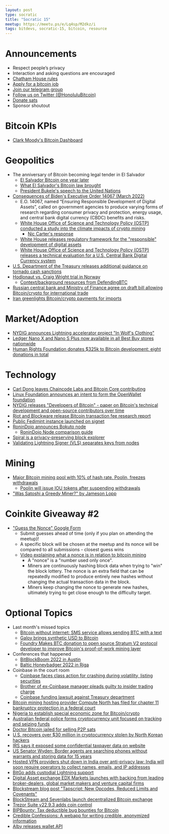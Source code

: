 ```yaml
---
layout: post
type: socratic
title: "Socratic 15"
meetup: https://meetu.ps/e/Lq4sp/M2dkz/i
tags: bitdevs, socratic-15, bitcoin, resource
---
```


# Announcements

- Respect people’s privacy
- Interaction and asking questions are encouraged
- [Chatham House rules](https://www.chathamhouse.org/about-us/chatham-house-rule)
- [Apply for a bitcoin job](https://bitcoinerjobs.com/)
- [Join our telegram group](https://t.me/+Uh9gbHO9EHFkZWJh)
- [Follow us on Twitter (@HonoluluBitcoin)](https://twitter.com/HonoluluBitcoin)
- [Donate sats](https://honolulubitdevs.com/donate)
- Sponsor shoutout

# Bitcoin KPIs

- [Clark Moody's Bitcoin Dashboard](https://bitcoin.clarkmoody.com/dashboard/)

# Geopolitics

- The anniversary of Bitcoin becoming legal tender in El Salvador
	- [El Salvador Bitcoin one year later](https://bitcoinmagazine.com/culture/el-salvador-bitcoin-one-year-later)
	- [What El Salvador's Bitcoin law brought](https://bitcoinmagazine.com/el-salvador-bitcoin-news/what-el-salvadors-bitcoin-law-brought)
	- [President Bukele's speech to the United Nations](https://twitter.com/nayibbukele/status/1572708305876705285)
- [Consequences of Biden's Executive Order 14067 (March 2022)](https://bitcoinmagazine.com/markets/biden-signs-bitcoin-executive-order-taps-cbdc)
	- E.O. 14067, named “Ensuring Responsible Development of Digital Assets”, called on government agencies to produce varying forms of research regarding consumer privacy and protection, energy usage, and central bank digital currency (CBDC) benefits and risks.
	- [White House Office of Science and Technology Policy (OSTP) conducted a study into the climate impacts of crypto mining](https://www.whitehouse.gov/wp-content/uploads/2022/09/09-2022-Crypto-Assets-and-Climate-Report.pdf)
		- [Nic Carter's response](https://medium.com/@nic__carter/comments-on-the-white-house-report-on-the-climate-implications-of-crypto-mining-8d65d30ec942)
	- [White House releases regulatory framework for the "responsible" development of digital assets](https://www.whitehouse.gov/briefing-room/statements-releases/2022/09/16/fact-sheet-white-house-releases-first-ever-comprehensive-framework-for-responsible-development-of-digital-assets/)
	- [White House Office of Science and Technology Policy (OSTP) releases a technical evaluation for a U.S. Central Bank Digital Currency system](https://www.whitehouse.gov/ostp/news-updates/2022/09/16/technical-possibilities-for-a-u-s-central-bank-digital-currency/)
- [U.S. Department of the Treasury releases additional guidance on tornado cash sanctions](https://home.treasury.gov/policy-issues/financial-sanctions/faqs/added/2022-09-13)
- [Hodlonaut vs. Craig Wright trial in Norway](https://www.youtube.com/watch?v=J61AZicP4eY&list=PLe0djdakvnFZC4us272mEx03WNuyZxGea)
	- [Context/background resources from DefendingBTC](https://www.defendingbtc.com/)
- [Russian central bank and Ministry of Finance agree on draft bill allowing Bitcoin/crypto for international trade](https://bitcoinmagazine.com/markets/russian-central-bank-and-ministry-of-finance-agree-on-bitcoin-crypto-bill)
- [Iran greenlights Bitcoin/crypto payments for imports](https://bitcoinmagazine.com/legal/iran-greenlights-bitcoin-crypto-payments-for-imports)

# Market/Adoption

- [NYDIG announces Lightning accelerator project "In Wolf's Clothing"](https://bitcoinmagazine.com/business/nydig-announces-lightning-accelerator-project)
- [Ledger Nano X and Nano S Plus now available in all Best Buy stores nationwide](https://www.ledger.com/blog/ledger-nano-x-and-nano-s-plus-now-available-in-all-best-buy-stores-nationwide)
- [Human Rights Foundation donates $325k to Bitcoin development: eight donations in total](https://www.nobsbitcoin.com/human-rights-foundation-donates-325k-to-bitcoin-development/)

# Technology

- [Carl Dong leaves Chaincode Labs and Bitcoin Core contributing](https://twitter.com/carl_dong/status/1565108387842560000)
- [Linux Foundation announces an intent to form the OpenWallet foundation](https://www.linuxfoundation.org/press/linux-foundation-announces-an-intent-to-form-the-openwallet-foundation)
- [NYDIG releases "Developers of Bitcoin" - paper on Bitcoin's technical development and open-source contributors over time](https://nydig.com/research/developers-of-bitcoin)
- [Riot and Blockware release Bitcoin transaction fee research report](https://blockwaresolutions.com/s/Bitcoin-Transaction-Fees-Final-Draft.pdf)
- [Public Fedimint instance launched on signet](https://bitcoinmagazine.com/technical/public-fedimint-testnet-launched-on-signet)
- [RoninDojo announces Bokuto node](https://ronindojo.io/en/bokuto)
	- [RoninDojo Node comparison guide](https://ronindojo.io/en/nodes-overview)
- [Spiral is a privacy-preserving block explorer](https://btc.usespiral.com/)
- [Validating Lightning Signer (VLS) separates keys from nodes](https://tftc.io/martys-bent/issue-1264-dont-underestimate-human-creativity/)

# Mining

- [Major Bitcoin mining pool with 10% of hash rate, Poolin, freezes withdrawals](https://www.nobsbitcoin.com/major-bitcoin-mining-pool-with-10-of-hash-rate-poolin-appears-to-be-insolvent-withdrawals-have-been-frozen/)
	- [Poolin will issue IOU tokens after suspending withdrawals](https://www.coindesk.com/business/2022/09/13/bitcoin-miner-poolin-to-issue-iou-tokens-after-suspending-withdrawals/)
- ["Was Satoshi a Greedy Miner?" by Jameson Lopp](https://blog.lopp.net/was-satoshi-a-greedy-miner/)

# Coinkite Giveaway #2

- ["Guess the Nonce" Google Form](https://docs.google.com/forms/d/143nxGH6vF-UcmrkXLGXWkzdse_kesPmKXRTo1Jvpmxc/edit#responses)
	- Submit guesses ahead of time (only if you plan on attending the meetup)!
	- A specific block will be chosen at the meetup and its nonce will be compared to all submissions - closest guess wins
	- [Video explaining what a nonce is in relation to bitcoin mining](https://youtu.be/6MgJCGb01jI?t=190)
		- A "nonce" is a "number used only once".
		- Miners are continuously hashing block data when trying to "win" the block lottery. The nonce is an extra field that can be repeatedly modified to produce entirely new hashes without changing the actual transaction data in the block.
		- Miners keep changing the nonce to generate new hashes, ultimately trying to get close enough to the difficulty target.

# Optional Topics

- Last month's missed topics
	- [Bitcoin without internet: SMS service allows sending BTC with a text](https://cointelegraph.com/news/bitcoin-without-internet-sms-service-allows-sending-btc-with-a-text)
	- [Galoy brings synthetic USD to Bitcoin](https://bitcoinmagazine.com/technical/galoy-brings-us-dollars-to-bitcoin)
	- [Foundry Makes BTC donation to open source Stratum V2 protocol developer to improve Bitcoin's proof-of-work mining layer](https://www.prnewswire.com/news-releases/foundry-makes-btc-donation-to-open-source-stratum-v2-protocol-developer-to-improve-bitcoins-proof-of-work-mining-layer-301598747.html)
- Conferences that happened
	- [BitBlockBoom 2022 in Austin](https://bitblockboom.com/)
	- [Baltic Honeybadger 2022 in Riga](https://bitcoinmagazine.com/culture/recap-baltic-honeybadger-2022)
- Coinbase in the court room
	- [Coinbase faces class action for crashing during volatility, listing securities](https://www.theblock.co/post/165003/coinbase-faces-class-action-for-crashing-during-volatility-listing-securities)
	- [Brother of ex-Coinbase manager pleads guilty to insider trading charge](https://www.channelnewsasia.com/business/brother-ex-coinbase-manager-pleads-guilty-insider-trading-charge-2933991)
	- [Coinbase funding lawsuit against Treasury department](https://blog.coinbase.com/defending-privacy-in-crypto-e09db33dece8?gi=248cf3e6ee23)
- [Bitcoin mining hosting provider Compute North has filed for chapter 11 bankruptcy protection in a federal court](https://www.nobsbitcoin.com/compute-north-bankruptcy/)
- [Nigeria to establish special economic zone for Bitcoin/crypto](https://bitcoinmagazine.com/business/nigeria-binance-partner-for-economic-zone-in-west-africa)
- [Australian federal police forms cryptocurrency unit focused on tracking and seizing funds](https://www.nobsbitcoin.com/australian-federal-police-forms-cryptocurrency-unit-focused-on-tracking-and-seizing-funds/)
- [Doctor Bitcoin jailed for selling P2P sats](https://bitcoinmagazine.com/culture/doctor-bitcoin-jailed-for-selling)
- [U.S. recovers over $30 million in cryptocurrency stolen by North Korean hackers](https://www.nobsbitcoin.com/u-s-recovers-over-30-million-in-cryptocurrency-stolen-by-north-korean-hackers/)
- [IRS says it exposed some confidential taxpayer data on website](https://www.marketwatch.com/story/irs-says-it-exposed-some-confidential-taxpayer-data-on-website-11662148381)
- [US Senator Wyden: Border agents are searching phones without warrants and storing data for 15 years](https://www.nobsbitcoin.com/us-senator-wyden-border-agent-rights-abuse/)
- [Hosted VPN providers shut down in India over anti-privacy law: India will soon require operators to collect names, emails, and IP addresses](https://www.wsj.com/articles/global-vpn-providers-pull-india-servers-over-new-cybersecurity-rules-11662024603)
- [BitGo adds custodial Lightning support](https://www.nobsbitcoin.com/bitgo-adds-lightning-support-for-customers/)
- [Digital Asset exchange EDX Markets launches with backing from leading broker-dealers, global market makers and venture capital firms](https://www.businesswire.com/news/home/20220913005367/en/Digital-Asset-Exchange-EDX-Markets-Launches-with-Backing-from-Leading-Broker-Dealers-Global-Market-Makers-and-Venture-Capital-Firms)
- [Blockstream blog post "Tapscript: New Opcodes, Reduced Limits and Covenants"](https://blog.blockstream.com/tapscript-new-opcodes-reduced-limits-and-covenants/)
- [BlockStream and Sevenlabs launch decentralized Bitcoin exchange](https://bitcoinmagazine.com/business/blockstream-sevenlabs-launch-decentralized-bitcoin-exchange)
- [Trezor Suite v22.9.3 adds coin control](https://www.nobsbitcoin.com/trezor-suite-v2293/)
- [BIPBounty: Tax deductible bug bounties for Bitcoin](https://www.nobsbitcoin.com/bipbounty-tax-deductible-bug-bounties-for-bitcoin/)
- [Credible Confessions: A webapp for writing credible, anonymized information](https://github.com/DavidVorick/CredibleConfessions)
- [Alby releases wallet API](https://blog.getalby.com/introducing-the-alby-wallet-api/)
